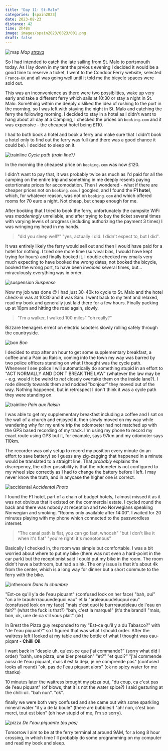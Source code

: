 ```yaml
--- 
title: "Day 11: St-Malo"
categories: [spain2023]
date: 2023-08-23
distance: 42
time: 2h48m
image: images/spain2023/0823/001.png
draft: false
---
```


![map](/images/spain2023/0823/map.png)
*Map [strava](https://www.strava.com/activities/9707528860)*

So I had intended to catch the late sailing from St. Malo to portsmouth today.
As I lay down in my tent the prvious evening I decided it would be a good time
to reserve a ticket, I went to the Condoor Ferry website, selected
`France-UK` and all was going well until it told me the bicycle spaces were
sold out.

This was an inconvenience as there were two possiblities, wake up very early
and take a different ferry which sails at 10:30 or stay a night in St. Malo.
Something within me deeply disliked the idea of rushing to the port in the
morning, so I was left with staying the night in St. Malo and catching the
ferry the following morning. I decided to stay in a hotel as I didn't want to
hang about all day at a Camping, I checked the prices on `booking.com` and it
was expensive - the cheapest hotel being £110. 

I had to both book a hotel and book a ferry and make sure that I didn't book a
hotel only to find out the ferry was full (and there was a good chance it
could be). I decided to sleep on it.

![trainline](/images/spain2023/0823/000.png)
*Cycle path (train line?)*

In the morning the cheapest price on `booking.com` was now £120. 

I didn't want to pay that, it was probably twice as much as I'd paid for all
the camping on the entire trip and something in me deeply resents paying
extortionate prices for accomodation. Then I wondered - what if there are
cheaper prices not on `booking.com`. I googled, and I found the **F1 hotel**,
which, for whatever reason, was not on `booking.com` and which offered rooms
for 70 euro a night. Not cheap, but cheap enough for me.

After booking that I tried to book the ferry, unfortunately the campsite WiFi
was _maddeningly_ unreliable, and after trying to buy the ticket several times with
varying levels of progress (including authorizing the payment 3 times) I was
wringing my head in my hands.

> "did you sleep well?" "yes, actually I did. I didn't expect to,
> but I did".

It was entirely likely the ferry would sell out
and then I would have paid for a hotel for nothing. I tried one more time
(survival bias, I would have kept trying for hours) and finally booked it. I
double checked my emails very much expecting to have booked the wrong dates,
not booked the bicycle, booked the wrong port, to have been invoiced several
times, but... miraculously everything was in order.

![suspension](/images/spain2023/0823/002.png)
*Suspense*

Now my job was done 😌 I had just 30-40k to cycle to St. Malo and the hotel
check-in was at 10:30 and it was 8am. I went back to my tent and relaxed, read
my book and generally just laid there for a few hours. Finally packing up at
10pm and hitting the road again, slowly.

> "I'm a walker, I walked 100 miles" "oh really?"

Bizzare teenagers errect on electric scooters slowly rolling safely through the
countryside.

![bon](/images/spain2023/0823/004.png)
*Bon*

I decided to stop after an hour to get some supplementary breakfast, a coffee
and a Pain au Raisin, coming into the town my way was barred by two police
officers standing on what I thought was the cycle path. Whenever I see police
I will automatically do something stupid in an effort to "ACT
NORMALLY AND DON'T BREAK THE LAW" (whatever the law may be - e.g. would it be
weird to _not_ closely overtake them on the inside lane?). I rode directly
towards them and nodded "bonjour" they moved out of the way. Nothing happened,
but in retrospect I don't think it was a cycle path they were standing on.

![trainline](/images/spain2023/0823/001.png)
*Pain aux Raisin*

I was able to get my supplementary breakfast including a coffee and I sat on
the wall of a church and enjoyed it, then slowly moved on my way while
wandering why for my entire trip the odomoeter had not matched up with the
GPS based recording of my track. I'm using my phone to record my exact route
using GPS but it, for example, says 97km and my odomoter says 110km.

The recorder was only setup to record my position every minute
(in an effort to save battery) so I guess any zig-zagging that happened in a
minute would be translated to a straight line. That _probably_ explains the
discrepency, the other possibility is that the odometer is not configured to
my wheel size correctly as I had to change the battery before I left. I may
never know the truth, and in anycase the higher one is correct.

![accidental](/images/spain2023/0823/003.png)
*Accidental Photo*

I found the F1 hotel, part of a chain of budget hotels, I almost missed it as
it was not obvious that it existed on the commercial estate. I cycled round
the back and there was nobody at reception and two Norwegians speaking
Norwegian and smoking. "Rooms only available after 14:00". I waited for 20
minutes playing with my phone which connected to the passwordless internet.

> "The canal path is flat, you can go fast, whoosh" "but I don't like it when
> it's flat" "you're right! it's monotonous"

Basically I checked in, the room was simple but comfortable. I was a bit
worried about where to put my bike (there was not even a hard-point in the car
park) but the receptionist said I could put my bike in the room. The room
didn't have a bathroom, but had a sink. The only issue is that it's about 4k
from the center, which is a long way for dinner but a short commute to the
ferry with the bike.

![intheroom](/images/spain2023/0823/005.png)
*Dans la chambre*

"Est-ce qu'il y'a de l'eau piquant" (confused look on her face) "bah, oui" "on a le
brauhrrrauuuedequoi eau" et la "araleauuudeluqoui eau" (consfused look on my
face) "mais c'est quoi le burrreaudeleau de l'eau en fait?" (what the fuck is
that?) "bah, c'est la
marque!" (it's the brand!) "mais, bon, ok, une de ca s'il vous plait" (ok)

In Brest the Pizza guy responded to my "Est-ce qu'il y a du Tabasco?" with "de
l'eau piquant?" so I figured that was what I should order. After the waitress
left I looked at my table and the bottle of what I thought was eau-piqant -
**Chilli Oil**.

I want back in "desole uh, qu'est-ce que j'ai commande?" (sorry what did I
order) "bahh, une pizza, une bier pression" "et?" "et quoi?" "j'ai commende
aussi de l'eau piquant, mais il est la deja, je ne comprende pas" (confused
looks all round) "ok, pas de l'eau piquant alors" (ok no spicy water for me
thanks)

10 minutes later the waitress brought my pizza out, "du coup, ca c'est pas de
l'eau piquant" (of blows, that it is not the water spice?) I said gesturing at
the chilli oil. "bah non". "ok".

finally we were both very confused and she came out with some sparkling
mineral water "il y a de la boule" (there are bubbles!) "ah! non, c'est bon
merci, tout est bien" (oh how stupid of me, I'm so sorry).

![pizza](/images/spain2023/0823/006.png)
*De l'eau piquante (ou pas)*

Tomorrow I aim to be at the ferry terminal at around 9AM, for a long 8 hour
crossing, in which time I'll probably do some programming on my computer and
read my book and sleep.

